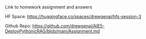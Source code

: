 Link to homework assignment and answers

HF Space: https://huggingface.co/spaces/drewgenai/hfs-session-3

Github Repo: https://github.com/drewgenai/AIE5-DeployPythonicRAG/blob/main/Assignment.md